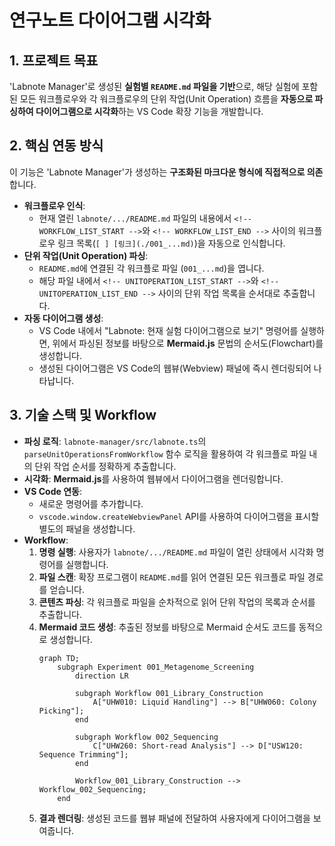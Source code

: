 # 연구노트 다이어그램 시각화

## 1. 프로젝트 목표

'Labnote Manager'로 생성된 **실험별 `README.md` 파일을 기반**으로, 해당 실험에 포함된 모든 워크플로우와 각 워크플로우의 단위 작업(Unit Operation) 흐름을 **자동으로 파싱하여 다이어그램으로 시각화**하는 VS Code 확장 기능을 개발합니다.



## 2. 핵심 연동 방식

이 기능은 'Labnote Manager'가 생성하는 **구조화된 마크다운 형식에 직접적으로 의존**합니다.

* **워크플로우 인식**:
    * 현재 열린 `labnote/.../README.md` 파일의 내용에서 `<!-- WORKFLOW_LIST_START -->`와 `<!-- WORKFLOW_LIST_END -->` 사이의 워크플로우 링크 목록(`[ ] [링크](./001_...md)`)을 자동으로 인식합니다.
* **단위 작업(Unit Operation) 파싱**:
    * `README.md`에 연결된 각 워크플로 파일 (`001_...md`)을 엽니다.
    * 해당 파일 내에서 `<!-- UNITOPERATION_LIST_START -->`와 `<!-- UNITOPERATION_LIST_END -->` 사이의 단위 작업 목록을 순서대로 추출합니다.
* **자동 다이어그램 생성**:
    * VS Code 내에서 "Labnote: 현재 실험 다이어그램으로 보기" 명령어를 실행하면, 위에서 파싱된 정보를 바탕으로 **Mermaid.js** 문법의 순서도(Flowchart)를 생성합니다.
    * 생성된 다이어그램은 VS Code의 웹뷰(Webview) 패널에 즉시 렌더링되어 나타납니다.

## 3. 기술 스택 및 Workflow

* **파싱 로직**: `labnote-manager/src/labnote.ts`의 `parseUnitOperationsFromWorkflow` 함수 로직을 활용하여 각 워크플로 파일 내의 단위 작업 순서를 정확하게 추출합니다.
* **시각화**: **Mermaid.js**를 사용하여 웹뷰에서 다이어그램을 렌더링합니다.
* **VS Code 연동**:
    * 새로운 명령어를 추가합니다.
    * `vscode.window.createWebviewPanel` API를 사용하여 다이어그램을 표시할 별도의 패널을 생성합니다.
* **Workflow**:
    1.  **명령 실행**: 사용자가 `labnote/.../README.md` 파일이 열린 상태에서 시각화 명령어를 실행합니다.
    2.  **파일 스캔**: 확장 프로그램이 `README.md`를 읽어 연결된 모든 워크플로 파일 경로를 얻습니다.
    3.  **콘텐츠 파싱**: 각 워크플로 파일을 순차적으로 읽어 단위 작업의 목록과 순서를 추출합니다.
    4.  **Mermaid 코드 생성**: 추출된 정보를 바탕으로 Mermaid 순서도 코드를 동적으로 생성합니다.
        ```mermaid
        graph TD;
            subgraph Experiment 001_Metagenome_Screening
                direction LR
                
                subgraph Workflow 001_Library_Construction
                    A["UHW010: Liquid Handling"] --> B["UHW060: Colony Picking"];
                end
                
                subgraph Workflow 002_Sequencing
                    C["UHW260: Short-read Analysis"] --> D["USW120: Sequence Trimming"];
                end
                
                Workflow_001_Library_Construction --> Workflow_002_Sequencing;
            end
        ```
    5.  **결과 렌더링**: 생성된 코드를 웹뷰 패널에 전달하여 사용자에게 다이어그램을 보여줍니다.
